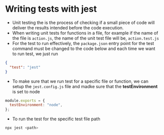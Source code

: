 # Writing tests with jest

- Unit testing the is the process of checking if a small piece of code will deliver the results intended before the code execution.
- When writing unit tests for functions in a file, for example if the name of the file is `action.js`, the name of the unit test file will be, `action.test.js`
- For the test to run effectively, the `package.json` entry point for the test command must be changed to the code below and each time we want to run test, we just run

```json
{
  "test": "jest"
}
```

- To make sure that we run test for a specific file or function, we can setup the `jest.config.js` file and madke sure that the **testEnvironment** is set to node

```js
module.exports = {
  testEnvironment: "node",
};
```

- To run the test for the specific test file path

```bash
npx jest <path>
```
